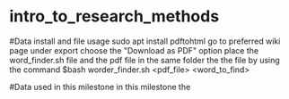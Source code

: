 # intro_to_research_methods

#Data install and file usage
sudo apt install pdftohtml
go to preferred wiki page
under export choose the "Download as PDF" option
place the word_finder.sh file and the pdf file in the same folder
the the file by using the command $bash worder_finder.sh <pdf_file> <word_to_find>

#Data used in this milestone
in this milestone the 
